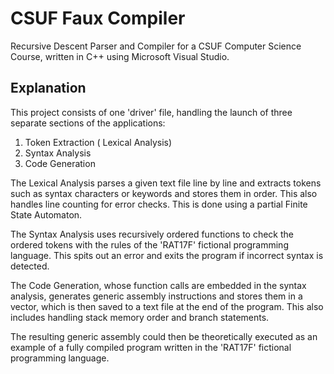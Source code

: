 CSUF Faux Compiler
======
Recursive Descent Parser and Compiler for a CSUF Computer Science Course, written in C++ using Microsoft Visual Studio.

Explanation
------
This project consists of one 'driver' file, handling the launch of three separate sections of the applications:
1. Token Extraction ( Lexical Analysis)
2. Syntax Analysis
3. Code Generation

The Lexical Analysis parses a given text file line by line and extracts tokens such as syntax characters or keywords and stores them in order. This also handles line counting for error checks. This is done using a partial Finite State Automaton.

The Syntax Analysis uses recursively ordered functions to check the ordered tokens with the rules of the 'RAT17F' fictional programming language. This spits out an error and exits the program if incorrect syntax is detected.

The Code Generation, whose function calls are embedded in the syntax analysis, generates generic assembly instructions and stores them in a vector, which is then saved to a text file at the end of the program. This also includes handling stack memory order and branch statements.

The resulting generic assembly could then be theoretically executed as an example of a fully compiled program written in the 'RAT17F' fictional programming language.
